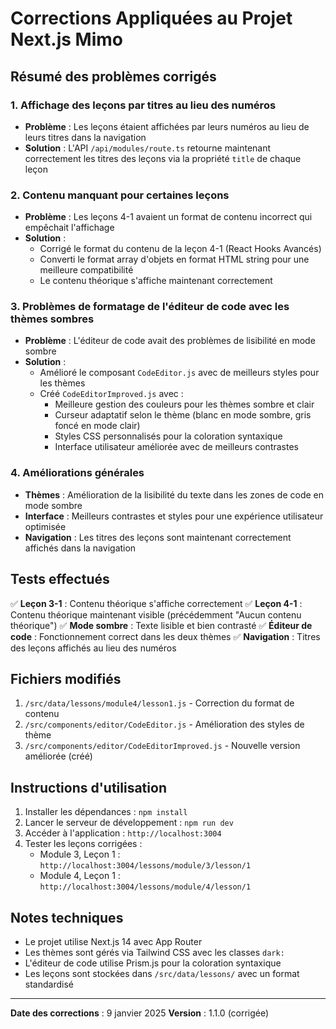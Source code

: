 # Corrections Appliquées au Projet Next.js Mimo

## Résumé des problèmes corrigés

### 1. Affichage des leçons par titres au lieu des numéros
- **Problème** : Les leçons étaient affichées par leurs numéros au lieu de leurs titres dans la navigation
- **Solution** : L'API `/api/modules/route.ts` retourne maintenant correctement les titres des leçons via la propriété `title` de chaque leçon

### 2. Contenu manquant pour certaines leçons
- **Problème** : Les leçons 4-1 avaient un format de contenu incorrect qui empêchait l'affichage
- **Solution** : 
  - Corrigé le format du contenu de la leçon 4-1 (React Hooks Avancés)
  - Converti le format array d'objets en format HTML string pour une meilleure compatibilité
  - Le contenu théorique s'affiche maintenant correctement

### 3. Problèmes de formatage de l'éditeur de code avec les thèmes sombres
- **Problème** : L'éditeur de code avait des problèmes de lisibilité en mode sombre
- **Solution** :
  - Amélioré le composant `CodeEditor.js` avec de meilleurs styles pour les thèmes
  - Créé `CodeEditorImproved.js` avec :
    - Meilleure gestion des couleurs pour les thèmes sombre et clair
    - Curseur adaptatif selon le thème (blanc en mode sombre, gris foncé en mode clair)
    - Styles CSS personnalisés pour la coloration syntaxique
    - Interface utilisateur améliorée avec de meilleurs contrastes

### 4. Améliorations générales
- **Thèmes** : Amélioration de la lisibilité du texte dans les zones de code en mode sombre
- **Interface** : Meilleurs contrastes et styles pour une expérience utilisateur optimisée
- **Navigation** : Les titres des leçons sont maintenant correctement affichés dans la navigation

## Tests effectués

✅ **Leçon 3-1** : Contenu théorique s'affiche correctement
✅ **Leçon 4-1** : Contenu théorique maintenant visible (précédemment "Aucun contenu théorique")
✅ **Mode sombre** : Texte lisible et bien contrasté
✅ **Éditeur de code** : Fonctionnement correct dans les deux thèmes
✅ **Navigation** : Titres des leçons affichés au lieu des numéros

## Fichiers modifiés

1. `/src/data/lessons/module4/lesson1.js` - Correction du format de contenu
2. `/src/components/editor/CodeEditor.js` - Amélioration des styles de thème
3. `/src/components/editor/CodeEditorImproved.js` - Nouvelle version améliorée (créé)

## Instructions d'utilisation

1. Installer les dépendances : `npm install`
2. Lancer le serveur de développement : `npm run dev`
3. Accéder à l'application : `http://localhost:3004`
4. Tester les leçons corrigées : 
   - Module 3, Leçon 1 : `http://localhost:3004/lessons/module/3/lesson/1`
   - Module 4, Leçon 1 : `http://localhost:3004/lessons/module/4/lesson/1`

## Notes techniques

- Le projet utilise Next.js 14 avec App Router
- Les thèmes sont gérés via Tailwind CSS avec les classes `dark:`
- L'éditeur de code utilise Prism.js pour la coloration syntaxique
- Les leçons sont stockées dans `/src/data/lessons/` avec un format standardisé

---

**Date des corrections** : 9 janvier 2025
**Version** : 1.1.0 (corrigée)

